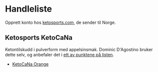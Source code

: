 Handleliste
===========

Opprett konto hos [ketosports.com](http://ketosports.com), de sender til Norge.

## Ketosports KetoCaNa

Ketontilskudd i pulverform med appelsinsmak. Dominic D'Agostino bruker dette selv, og anbefaler det i [ett av punktene på listen](../kosthold/).

- [KetoCaNa Orange](http://ketosports.com/ketocanao.html)
